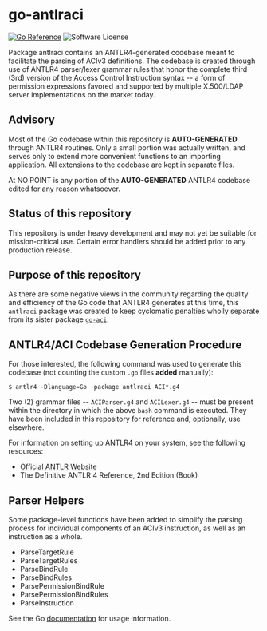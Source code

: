 # go-antlraci

[![Go Reference](https://pkg.go.dev/github.com/JesseCoretta/go-antlraci?status.svg)](https://pkg.go.dev/github.com/JesseCoretta/go-antlraci) ![Software License](https://img.shields.io/badge/license-MIT-brightgreen.svg?style=flat-square)

Package antlraci contains an ANTLR4-generated codebase meant to facilitate the parsing of ACIv3 definitions. The codebase is created through use of ANTLR4 parser/lexer grammar rules that honor the complete third (3rd) version of the Access Control Instruction syntax -- a form of permission expressions favored and supported by multiple X.500/LDAP server implementations on the market today.

## Advisory

Most of the Go codebase within this repository is **AUTO-GENERATED** through ANTLR4 routines. Only a small portion was actually written, and serves only to extend more convenient functions to an importing application. All extensions to the codebase are kept in separate files.

At NO POINT is any portion of the **AUTO-GENERATED** ANTLR4 codebase edited for any reason whatsoever.

## Status of this repository

This repository is under heavy development and may not yet be suitable for mission-critical use. Certain error handlers should be added prior to any production release.

## Purpose of this repository

As there are some negative views in the community regarding the quality and efficiency of the Go code that ANTLR4 generates at this time, this `antlraci` package was created to keep cyclomatic penalties wholly separate from its sister package [`go-aci`](https://github.com/JesseCoretta/go-aci).

## ANTLR4/ACI Codebase Generation Procedure

For those interested, the following command was used to generate this codebase (not counting the custom `.go` files **added** manually):

```
$ antlr4 -Dlanguage=Go -package antlraci ACI*.g4
```

Two (2) grammar files -- `ACIParser.g4` and `ACILexer.g4` -- must be present within the directory in which the above `bash` command is executed. They have been included in this repository for reference and, optionally, use elsewhere.

For information on setting up ANTLR4 on your system, see the following resources:

 - [Official ANTLR Website](http://www.antlr.org)
 - The Definitive ANTLR 4 Reference, 2nd Edition (Book)

## Parser Helpers

Some package-level functions have been added to simplify the parsing process for individual components of an ACIv3 instruction, as well as an instruction as a whole.

 - ParseTargetRule
 - ParseTargetRules
 - ParseBindRule
 - ParseBindRules
 - ParsePermissionBindRule
 - ParsePermissionBindRules
 - ParseInstruction

See the Go [documentation](https://pkg.go.dev/github.com/JesseCoretta/go-antlraci) for usage information.
